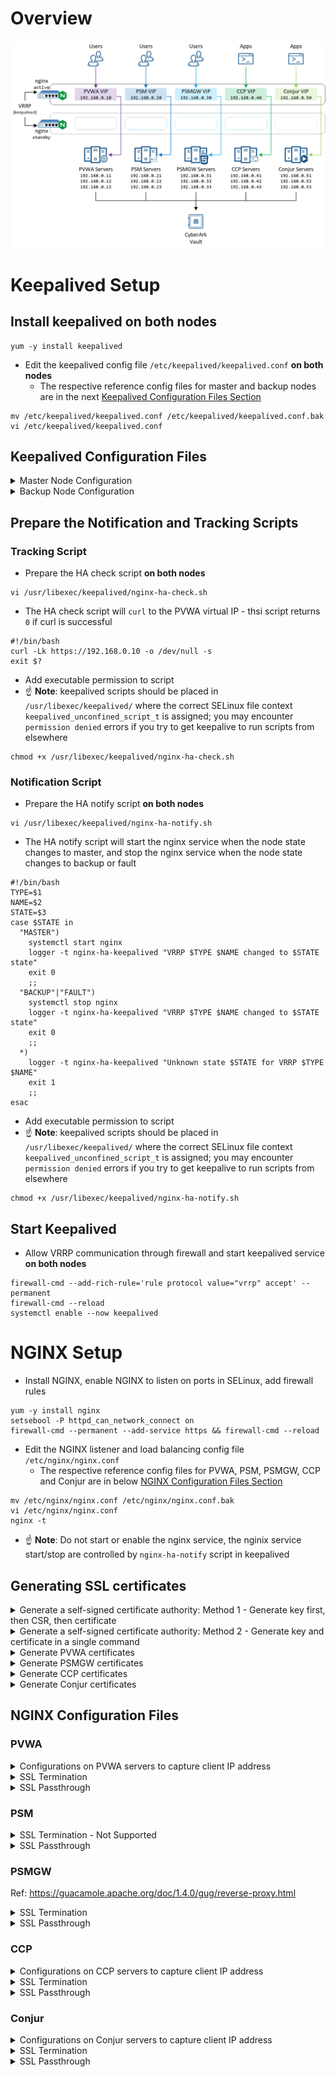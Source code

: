 # Overview
![image](images/architecture.png)

# Keepalived Setup

## Install keepalived on both nodes
```console
yum -y install keepalived
```
- Edit the keepalived config file `/etc/keepalived/keepalived.conf` **on both nodes**
  - The respective reference config files for master and backup nodes are in the next [Keepalived Configuration Files Section](#keepalived-configuration-files)
```console
mv /etc/keepalived/keepalived.conf /etc/keepalived/keepalived.conf.bak
vi /etc/keepalived/keepalived.conf
```

## Keepalived Configuration Files

<details>
<summary>Master Node Configuration</summary>

```console
global_defs{
    script_user root
    enable_script_security
}
vrrp_script check_vip_health {
    script "/usr/libexec/keepalived/nginx-ha-check.sh"
    interval 10
    weight   50
}
vrrp_instance VI_1 {
    state MASTER
    interface eth0
    virtual_router_id 10
    priority 100
    advert_int 1
    unicast_src_ip 192.168.0.91/24
    unicast_peer {
        192.168.0.92/24
    }
    virtual_ipaddress {
        192.168.0.10/24
        192.168.0.20/24
        192.168.0.30/24
        192.168.0.40/24
        192.168.0.50/24
    }
    authentication {
        auth_type PASS
        auth_pass cyberark
    }
    track_script {
        check_vip_health
    }
    notify "/usr/libexec/keepalived/nginx-ha-notify.sh"
}
```

</details>

<details>
<summary>Backup Node Configuration</summary>

```console
global_defs{
    script_user root
    enable_script_security
}
vrrp_script check_vip_health {
    script "/usr/libexec/keepalived/nginx-ha-check.sh"
    interval 10
    weight   50
}
vrrp_instance VI_1 {
    state BACKUP
    interface eth0
    virtual_router_id 10
    priority 90
    advert_int 1
    unicast_src_ip 192.168.0.92/24
    unicast_peer {
        192.168.0.91/24
    }
    virtual_ipaddress {
        192.168.0.10/24
        192.168.0.20/24
        192.168.0.30/24
        192.168.0.40/24
        192.168.0.50/24
    }
    authentication {
        auth_type PASS
        auth_pass cyberark
    }
    track_script {
        check_vip_health
    }
    notify "/usr/libexec/keepalived/nginx-ha-notify.sh"
}
```

</details>

## Prepare the Notification and Tracking Scripts

### Tracking Script
- Prepare the HA check script **on both nodes**
```console
vi /usr/libexec/keepalived/nginx-ha-check.sh
```
- The HA check script will `curl` to the PVWA virtual IP - thsi script returns `0` if curl is successful
```console
#!/bin/bash
curl -Lk https://192.168.0.10 -o /dev/null -s
exit $?
```
- Add executable permission to script
- ☝️ **Note**: keepalived scripts should be placed in `/usr/libexec/keepalived/` where the correct SELinux file context `keepalived_unconfined_script_t` is assigned; you may encounter `permission denied` errors if you try to get keepalive to run scripts from elsewhere
```console
chmod +x /usr/libexec/keepalived/nginx-ha-check.sh
```

### Notification Script
- Prepare the HA notify script **on both nodes**
```console
vi /usr/libexec/keepalived/nginx-ha-notify.sh
```
- The HA notify script will start the nginx service when the node state changes to master, and stop the nginx service when the node state changes to backup or fault
```console
#!/bin/bash
TYPE=$1
NAME=$2
STATE=$3
case $STATE in
  "MASTER")
    systemctl start nginx
    logger -t nginx-ha-keepalived "VRRP $TYPE $NAME changed to $STATE state"
    exit 0
    ;;
  "BACKUP"|"FAULT")
    systemctl stop nginx
    logger -t nginx-ha-keepalived "VRRP $TYPE $NAME changed to $STATE state"
    exit 0
    ;;
  *)
    logger -t nginx-ha-keepalived "Unknown state $STATE for VRRP $TYPE $NAME"
    exit 1
    ;;
esac
```
- Add executable permission to script
- ☝️ **Note**: keepalived scripts should be placed in `/usr/libexec/keepalived/` where the correct SELinux file context `keepalived_unconfined_script_t` is assigned; you may encounter `permission denied` errors if you try to get keepalive to run scripts from elsewhere
```console
chmod +x /usr/libexec/keepalived/nginx-ha-notify.sh
```

## Start Keepalived
- Allow VRRP communication through firewall and start keepalived service **on both nodes**
```console
firewall-cmd --add-rich-rule='rule protocol value="vrrp" accept' --permanent
firewall-cmd --reload
systemctl enable --now keepalived
```

# NGINX Setup

- Install NGINX, enable NGINX to listen on ports in SELinux, add firewall rules
```console
yum -y install nginx
setsebool -P httpd_can_network_connect on
firewall-cmd --permanent --add-service https && firewall-cmd --reload
```
- Edit the NGINX listener and load balancing config file `/etc/nginx/nginx.conf`
  - The respective reference config files for PVWA, PSM, PSMGW, CCP and Conjur are in below [NGINX Configuration Files Section](#nginx-configuration-files)
```console
mv /etc/nginx/nginx.conf /etc/nginx/nginx.conf.bak
vi /etc/nginx/nginx.conf
nginx -t
```
- ☝️ **Note**: Do not start or enable the nginx service, the nginix service start/stop are controlled by `nginx-ha-notify` script in keepalived

## Generating SSL certificates

<details>
<summary>Generate a self-signed certificate authority: Method 1 - Generate key first, then CSR, then certificate</summary>

- Generate private key of the self-signed certificate authority
```console
[root@ccyberark ~]# openssl genrsa -out cacert.key 2048
Generating RSA private key, 2048 bit long modulus (2 primes)
...........................................................................+++++
.......................................+++++
e is 65537 (0x010001)
```
- Generate certificate of the self-signed certificate authority
- **Note**: change the common name of the certificate according to your environment
```console
[root@conjur ~]# openssl req -x509 -new -nodes -key cacert.key -days 365 -sha256 -out cacert.pem
You are about to be asked to enter information that will be incorporated
into your certificate request.
What you are about to enter is what is called a Distinguished Name or a DN.
There are quite a few fields but you can leave some blank
For some fields there will be a default value,
If you enter '.', the field will be left blank.
-----
Country Name (2 letter code) [XX]:.
State or Province Name (full name) []:
Locality Name (eg, city) [Default City]:.
Organization Name (eg, company) [Default Company Ltd]:.
Organizational Unit Name (eg, section) []:
Common Name (eg, your name or your server's hostname) []:vx Lab Certificate Authority
Email Address []:
```

</details>

<details>
<summary>Generate a self-signed certificate authority: Method 2 - Generate key and certificate in a single command</summary>

```console
[root@ccyberark ~]# openssl req -newkey rsa:2048 -days "365" -nodes -x509 -keyout cacert.key -out cacert.pem
Generating a RSA private key
...............................................+++++
.........+++++
writing new private key to 'cacert.key'
-----
You are about to be asked to enter information that will be incorporated
into your certificate request.
What you are about to enter is what is called a Distinguished Name or a DN.
There are quite a few fields but you can leave some blank
For some fields there will be a default value,
If you enter '.', the field will be left blank.
-----
Country Name (2 letter code) [XX]:.
State or Province Name (full name) []:
Locality Name (eg, city) [Default City]:.
Organization Name (eg, company) [Default Company Ltd]:.
Organizational Unit Name (eg, section) []:
Common Name (eg, your name or your server's hostname) []:vx Lab Certificate Authority
Email Address []:
```

</details>

<details>
<summary>Generate PVWA certificates</summary>

```console
openssl genrsa -out pvwa.key 2048
openssl req -new -key pvwa.key -subj "/CN=CyberArk Password Vault Web Access" -out pvwa.csr
echo "subjectAltName=DNS:pvwa.vx,DNS:pvwa1.vx,DNS:pvwa2.vx,DNS:pvwa3.vx" > pvwa-openssl.cnf
openssl x509 -req -in pvwa.csr -CA cacert.pem -CAkey cacert.key -CAcreateserial -days 365 -sha256 -out pvwa.pem -extfile pvwa-openssl.cnf
```

</details>

<details>
<summary>Generate PSMGW certificates</summary>

```console
openssl genrsa -out psmgw.key 2048
openssl req -new -key psmgw.key -subj "/CN=CyberArk HTML5 Gateway" -out psmgw.csr
echo "subjectAltName=DNS:psmgw.vx,DNS:psmgw1.vx,DNS:psmgw2.vx,DNS:psmgw3.vx" > psmgw-openssl.cnf
openssl x509 -req -in psmgw.csr -CA cacert.pem -CAkey cacert.key -CAcreateserial -days 365 -sha256 -out psmgw.pem -extfile psmgw-openssl.cnf
```

</details>

<details>
<summary>Generate CCP certificates</summary>

```console
openssl genrsa -out ccp.key 2048
openssl req -new -key ccp.key -subj "/CN=CyberArk Central Credential Provider" -out ccp.csr
echo "subjectAltName=DNS:ccp.vx,DNS:ccp1.vx,DNS:ccp2.vx,DNS:ccp3.vx" > ccp-openssl.cnf
openssl x509 -req -in ccp.csr -CA cacert.pem -CAkey cacert.key -CAcreateserial -days 365 -sha256 -out ccp.pem -extfile ccp-openssl.cnf
```

</details>

<details>
<summary>Generate Conjur certificates</summary>

```console
openssl genrsa -out conjur.key 2048
openssl req -new -key conjur.key -subj "/CN=CyberArk Conjur" -out conjur.csr
echo "subjectAltName=DNS:conjur.vx,DNS:conjur-master.vx,DNS:conjur-standby1.vx,DNS:conjur-standby2.vx," > conjur-openssl.cnf
openssl x509 -req -in conjur.csr -CA cacert.pem -CAkey cacert.key -CAcreateserial -days 365 -sha256 -out conjur.pem -extfile conjur-openssl.cnf
```

</details>

## NGINX Configuration Files

### PVWA

<details>
<summary>Configurations on PVWA servers to capture client IP address</summary>

Configure `HTTP_X_Forwarded_For` on PVWA servers - edit `C:\inetpub\wwwroot\PasswordVault\web.config`

```
  <appSettings>
    ••• other configurations •••
    <add key="LoadBalancerClientAddressHeader" value="HTTP_X_Forwarded_For" />
  </appSettings>
```

</details>

<details>
<summary>SSL Termination</summary>

☝️ **Note**: Certificate authentication does not work with SSL Terminated load balancing, use SSL Passthrough if certificate authentication is required

```
events {}
http {
  upstream pvwa {
    server 192.168.17.11:443;
    server 192.168.17.12:443;
    server 192.168.17.13:443;
  }
  server {
    listen 192.168.17.10:443 ssl;
    server_name pvwa.vx

    ssl on;
    ssl_certificate         /etc/nginx/ssl/pvwa.pem;
    ssl_certificate_key     /etc/nginx/ssl/pvwa.key;
    ssl_trusted_certificate /etc/nginx/ssl/cacert.pem;

    ssl_session_cache shared:SSL:20m;
    ssl_session_timeout 10m;

    ssl_prefer_server_ciphers on;
    ssl_protocols             TLSv1.2 TLSv1.3;
    ssl_ciphers               HIGH:!aNULL:!MD5;

    add_header Strict-Transport-Security "max-age=31536000";

    location / {
      proxy_pass https://pvwa;
      proxy_set_header Host              $host;
      proxy_set_header X-Real-IP         $remote_addr;
      proxy_set_header X-Forwarded-For   $proxy_add_x_forwarded_for;
      proxy_set_header X-Forwarded-Proto $scheme;
    }
  }
}
```

</details>

<details>
<summary>SSL Passthrough</summary>

```
load_module /usr/lib64/nginx/modules/ngx_stream_module.so;
events {}
stream {
  upstream pvwa {
    server 192.168.17.11:443;
    server 192.168.17.12:443;
    server 192.168.17.13:443;
  }
  server {
    listen 192.168.17.10:443;
    proxy_pass pvwa;
  }
}
```

</details>

### PSM

<details>
<summary>SSL Termination - Not Supported</summary>
</details>

<details>
<summary>SSL Passthrough</summary>

```
load_module /usr/lib64/nginx/modules/ngx_stream_module.so;
events {}
stream {
  upstream psm {
    server 192.168.17.21:3389;
    server 192.168.17.22:3389;
    server 192.168.17.23:3389;
  }
  server {
    listen 192.168.17.20:3389;
    proxy_pass psm;
  }
}
```

</details>

### PSMGW

Ref: <https://guacamole.apache.org/doc/1.4.0/gug/reverse-proxy.html>

<details>
<summary>SSL Termination</summary>

```
events {}
http {
  upstream psmgw {
    server 192.168.17.31:443;
    server 192.168.17.32:443;
    server 192.168.17.33:443;
  }
  server {
    listen 192.168.17.30:443 ssl;
    server_name psmgw.vx

    ssl on;
    ssl_certificate         /etc/nginx/ssl/psmgw.pem;
    ssl_certificate_key     /etc/nginx/ssl/psmgw.key;
    ssl_trusted_certificate /etc/nginx/ssl/cacert.pem;

    ssl_session_cache shared:SSL:20m;
    ssl_session_timeout 10m;

    ssl_prefer_server_ciphers on;
    ssl_protocols             TLSv1.2 TLSv1.3;
    ssl_ciphers               HIGH:!aNULL:!MD5;

    add_header Strict-Transport-Security "max-age=31536000";

    location / {
      proxy_pass https://psmgw;
      proxy_set_header Host              $host;
      proxy_set_header X-Real-IP         $remote_addr;
      proxy_set_header X-Forwarded-For   $proxy_add_x_forwarded_for;
      proxy_set_header X-Forwarded-Proto $scheme;
      proxy_buffering off;
      proxy_http_version 1.1;
      proxy_set_header Upgrade $http_upgrade;
      proxy_set_header Connection $http_connection;
    }
  }
}
```

</details>

<details>
<summary>SSL Passthrough</summary>

```
load_module /usr/lib64/nginx/modules/ngx_stream_module.so;
events {}
stream {
  upstream psmgw {
    server 192.168.17.31:443;
    server 192.168.17.32:443;
    server 192.168.17.33:443;
  }
  server {
    listen 192.168.17.30:443;
    proxy_pass psmgw;
  }
}
```

</details>

### CCP

<details>
<summary>Configurations on CCP servers to capture client IP address</summary>

Configure `HTTP_X_Forwarded_For` on CCP servers - edit `C:\inetpub\wwwroot\AIMWebService\web.config`

```
  <appSettings>
    ••• other configurations •••
    <add key="TrustedProxies" value="192.168.0.40"/>
    <add key="LoadBalancerClientAddressHeader" value="HTTP_X_Forwarded_For" />
  </appSettings>
```

</details>

<details>
<summary>SSL Termination</summary>

☝️ **Note**: Certificate authentication does not work with SSL Terminated load balancing, use SSL Passthrough if certificate authentication is required

```
events {}
http {
  upstream ccp {
    server 192.168.17.41:443;
    server 192.168.17.42:443;
    server 192.168.17.43:443;
  }
  server {
    listen 192.168.17.40:443 ssl;
    server_name ccp.vx

    ssl on;
    ssl_certificate         /etc/nginx/ssl/ccp.pem;
    ssl_certificate_key     /etc/nginx/ssl/ccp.key;
    ssl_trusted_certificate /etc/nginx/ssl/cacert.pem;

    ssl_session_cache shared:SSL:20m;
    ssl_session_timeout 10m;

    ssl_prefer_server_ciphers on;
    ssl_protocols             TLSv1.2 TLSv1.3;
    ssl_ciphers               HIGH:!aNULL:!MD5;

    add_header Strict-Transport-Security "max-age=31536000";

    location / {
      proxy_pass https://ccp;
      proxy_set_header Host              $host;
      proxy_set_header X-Real-IP         $remote_addr;
      proxy_set_header X-Forwarded-For   $proxy_add_x_forwarded_for;
      proxy_set_header X-Forwarded-Proto $scheme;
    }
  }
}
```

</details>

<details>
<summary>SSL Passthrough</summary>

```
load_module /usr/lib64/nginx/modules/ngx_stream_module.so;
events {}
stream {
  upstream ccp {
    server 192.168.17.41:443;
    server 192.168.17.42:443;
    server 192.168.17.43:443;
  }
  server {
    listen 192.168.17.40:443;
    proxy_pass ccp;
  }
}
```

</details>

### Conjur

<details>
<summary>Configurations on Conjur servers to capture client IP address</summary>

```console
podman exec conjur evoke proxy add 192.168.0.50
```

</details>

<details>
<summary>SSL Termination</summary>

```
events {}
http {
  upstream conjur {
    server 192.168.17.51:443;
    server 192.168.17.52:443;
    server 192.168.17.53:443;
  }
  server {
    listen 192.168.17.50:443 ssl;
    server_name conjur.vx

    ssl on;
    ssl_certificate         /etc/nginx/ssl/conjur.pem;
    ssl_certificate_key     /etc/nginx/ssl/conjur.key;
    ssl_trusted_certificate /etc/nginx/ssl/cacert.pem;

    ssl_session_cache shared:SSL:20m;
    ssl_session_timeout 10m;

    ssl_prefer_server_ciphers on;
    ssl_protocols             TLSv1.2 TLSv1.3;
    ssl_ciphers               HIGH:!aNULL:!MD5;

    add_header Strict-Transport-Security "max-age=31536000";

    location / {
      proxy_pass https://conjur;
      proxy_set_header Host              $host;
      proxy_set_header X-Real-IP         $remote_addr;
      proxy_set_header X-Forwarded-For   $proxy_add_x_forwarded_for;
      proxy_set_header X-Forwarded-Proto $scheme;
    }
  }
}
```

</details>

<details>
<summary>SSL Passthrough</summary>

```
load_module /usr/lib64/nginx/modules/ngx_stream_module.so;
events {}
stream {
  upstream conjur {
    server 192.168.17.51:443;
    server 192.168.17.52:443;
    server 192.168.17.53:443;
  }
  server {
    listen 192.168.17.50:443;
    proxy_pass conjur;
  }
}
```

</details>
